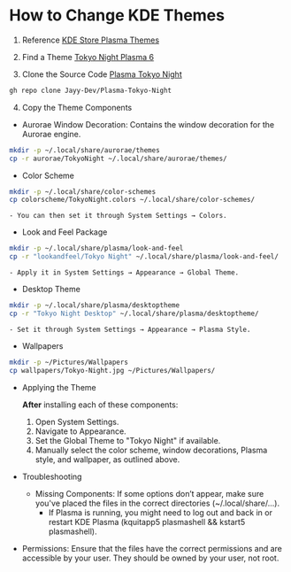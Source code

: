 # How to Change KDE Themes 

1. Reference [KDE Store Plasma Themes](https://store.kde.org)

2. Find a Theme [Tokyo Night Plasma 6](https://store.kde.org/p/2141942)

3. Clone the Source Code [Plasma Tokyo Night](https://github.com/Jayy-Dev/Plasma-Tokyo-Night)

```sh
gh repo clone Jayy-Dev/Plasma-Tokyo-Night
```

4. Copy the Theme Components

 * Aurorae Window Decoration: Contains the window decoration for the Aurorae engine.

```sh
mkdir -p ~/.local/share/aurorae/themes
cp -r aurorae/TokyoNight ~/.local/share/aurorae/themes/
```

* Color Scheme

```sh
mkdir -p ~/.local/share/color-schemes
cp colorscheme/TokyoNight.colors ~/.local/share/color-schemes/
```
    - You can then set it through System Settings → Colors.

* Look and Feel Package

```sh
mkdir -p ~/.local/share/plasma/look-and-feel
cp -r "lookandfeel/Tokyo Night" ~/.local/share/plasma/look-and-feel/
```
    - Apply it in System Settings → Appearance → Global Theme.

* Desktop Theme

```sh
mkdir -p ~/.local/share/plasma/desktoptheme
cp -r "Tokyo Night Desktop" ~/.local/share/plasma/desktoptheme/
```
    - Set it through System Settings → Appearance → Plasma Style.

* Wallpapers

```sh
mkdir -p ~/Pictures/Wallpapers
cp wallpapers/Tokyo-Night.jpg ~/Pictures/Wallpapers/
```

* Applying the Theme

    **After** installing each of these components:

    1. Open System Settings.
    2. Navigate to Appearance.
    3. Set the Global Theme to "Tokyo Night" if available.
    4. Manually select the color scheme, window decorations, Plasma style, and wallpaper, as outlined above.

* Troubleshooting

    * Missing Components: If some options don’t appear, make sure you've placed the files in the correct directories (~/.local/share/...). 
        - If Plasma is running, you might need to log out and back in or restart KDE Plasma (kquitapp5 plasmashell && kstart5 plasmashell).
        
* Permissions: Ensure that the files have the correct permissions and are accessible by your user. They should be owned by your user, not root.
    
